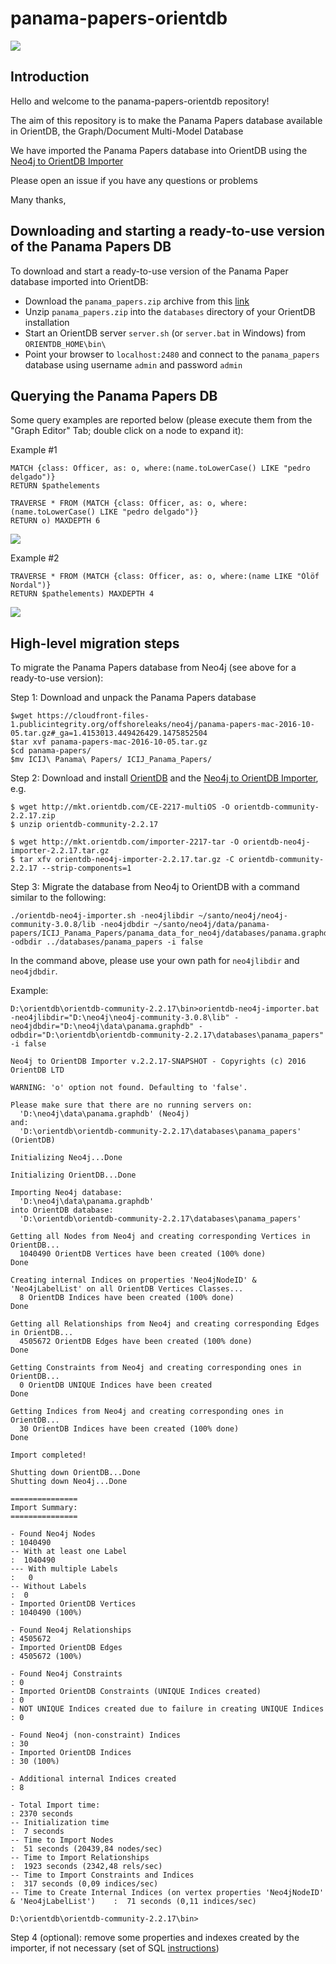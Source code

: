 
# panama-papers-orientdb

![](resources/graph_editor1.png)

## Introduction

Hello and welcome to the panama-papers-orientdb repository!

The aim of this repository is to make the Panama Papers database available in OrientDB, the Graph/Document Multi-Model Database

We have imported the Panama Papers database into OrientDB using the [Neo4j to OrientDB Importer](http://orientdb.com/neo4j-to-orientdb-importer/)

Please open an issue if you have any questions or problems

Many thanks,

## Downloading and starting a ready-to-use version of the Panama Papers DB

To download and start a ready-to-use version of the Panama Paper database imported into OrientDB:

- Download the `panama_papers.zip` archive from this [link](https://www.dropbox.com/s/fmt9hjsxvulqxal/panama_papers.zip)
- Unzip `panama_papers.zip` into the `databases` directory of your OrientDB installation
- Start an OrientDB server `server.sh` (or `server.bat` in Windows) from `ORIENTDB_HOME\bin\`
- Point your browser to `localhost:2480` and connect to the `panama_papers` database using username `admin` and password `admin`

## Querying the Panama Papers DB

Some query examples are reported below (please execute them from the "Graph Editor" Tab; double click on a node to expand it):

Example #1

```
MATCH {class: Officer, as: o, where:(name.toLowerCase() LIKE "pedro delgado")}
RETURN $pathelements
```

```
TRAVERSE * FROM (MATCH {class: Officer, as: o, where:(name.toLowerCase() LIKE "pedro delgado")}
RETURN o) MAXDEPTH 6
```

![](resources/graph_editor1.png)

Example #2

```
TRAVERSE * FROM (MATCH {class: Officer, as: o, where:(name LIKE "Ólöf Nordal")}
RETURN $pathelements) MAXDEPTH 4
```

![](resources/graph_editor2.png)

## High-level migration steps

To migrate the Panama Papers database from Neo4j (see above for a ready-to-use version):

Step 1: Download and unpack the Panama Papers database

```
$wget https://cloudfront-files-1.publicintegrity.org/offshoreleaks/neo4j/panama-papers-mac-2016-10-05.tar.gz#_ga=1.4153013.449426429.1475852504
$tar xvf panama-papers-mac-2016-10-05.tar.gz
$cd panama-papers/
$mv ICIJ\ Panama\ Papers/ ICIJ_Panama_Papers/ 
```

Step 2: Download and install [OrientDB](http://orientdb.com/download/) and the [Neo4j to OrientDB Importer](http://orientdb.com/neo4j-to-orientdb-importer/), e.g.

```
$ wget http://mkt.orientdb.com/CE-2217-multiOS -O orientdb-community-2.2.17.zip
$ unzip orientdb-community-2.2.17

$ wget http://mkt.orientdb.com/importer-2217-tar -O orientdb-neo4j-importer-2.2.17.tar.gz
$ tar xfv orientdb-neo4j-importer-2.2.17.tar.gz -C orientdb-community-2.2.17 --strip-components=1
```

Step 3: Migrate the database from Neo4j to OrientDB with a command similar to the following:

```
./orientdb-neo4j-importer.sh -neo4jlibdir ~/santo/neo4j/neo4j-community-3.0.8/lib -neo4jdbdir ~/santo/neo4j/data/panama-papers/ICIJ_Panama_Papers/panama_data_for_neo4j/databases/panama.graphdb  -odbdir ../databases/panama_papers -i false
```

In the command above, please use your own path for `neo4jlibdir` and `neo4jdbdir`.

Example:

```
D:\orientdb\orientdb-community-2.2.17\bin>orientdb-neo4j-importer.bat -neo4jlibdir="D:\neo4j\neo4j-community-3.0.8\lib" -neo4jdbdir="D:\neo4j\data\panama.graphdb" -odbdir="D:\orientdb\orientdb-community-2.2.17\databases\panama_papers" -i false

Neo4j to OrientDB Importer v.2.2.17-SNAPSHOT - Copyrights (c) 2016 OrientDB LTD

WARNING: 'o' option not found. Defaulting to 'false'.

Please make sure that there are no running servers on:
  'D:\neo4j\data\panama.graphdb' (Neo4j)
and:
  'D:\orientdb\orientdb-community-2.2.17\databases\panama_papers' (OrientDB)

Initializing Neo4j...Done

Initializing OrientDB...Done

Importing Neo4j database:
  'D:\neo4j\data\panama.graphdb'
into OrientDB database:
  'D:\orientdb\orientdb-community-2.2.17\databases\panama_papers'

Getting all Nodes from Neo4j and creating corresponding Vertices in OrientDB...
  1040490 OrientDB Vertices have been created (100% done)
Done

Creating internal Indices on properties 'Neo4jNodeID' & 'Neo4jLabelList' on all OrientDB Vertices Classes...
  8 OrientDB Indices have been created (100% done)
Done

Getting all Relationships from Neo4j and creating corresponding Edges in OrientDB...
  4505672 OrientDB Edges have been created (100% done)
Done

Getting Constraints from Neo4j and creating corresponding ones in OrientDB...
  0 OrientDB UNIQUE Indices have been created
Done

Getting Indices from Neo4j and creating corresponding ones in OrientDB...
  30 OrientDB Indices have been created (100% done)
Done

Import completed!

Shutting down OrientDB...Done
Shutting down Neo4j...Done

===============
Import Summary:
===============

- Found Neo4j Nodes                                                                           : 1040490
-- With at least one Label                                                                    :  1040490
--- With multiple Labels                                                                      :   0
-- Without Labels                                                                             :  0
- Imported OrientDB Vertices                                                                  : 1040490 (100%)

- Found Neo4j Relationships                                                                   : 4505672
- Imported OrientDB Edges                                                                     : 4505672 (100%)

- Found Neo4j Constraints                                                                     : 0
- Imported OrientDB Constraints (UNIQUE Indices created)                                      : 0
- NOT UNIQUE Indices created due to failure in creating UNIQUE Indices                        : 0

- Found Neo4j (non-constraint) Indices                                                        : 30
- Imported OrientDB Indices                                                                   : 30 (100%)

- Additional internal Indices created                                                         : 8

- Total Import time:                                                                          : 2370 seconds
-- Initialization time                                                                        :  7 seconds
-- Time to Import Nodes                                                                       :  51 seconds (20439,84 nodes/sec)
-- Time to Import Relationships                                                               :  1923 seconds (2342,48 rels/sec)
-- Time to Import Constraints and Indices                                                     :  317 seconds (0,09 indices/sec)
-- Time to Create Internal Indices (on vertex properties 'Neo4jNodeID' & 'Neo4jLabelList')    :  71 seconds (0,11 indices/sec)

D:\orientdb\orientdb-community-2.2.17\bin>
```

Step 4 (optional): remove some properties and indexes created by the importer, if not necessary (set of SQL [instructions](resources/v2/after_migration_commands.osql))